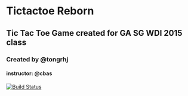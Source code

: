 # Tictactoe Reborn
## Tic Tac Toe Game created for GA SG WDI 2015 class
### Created by @tongrhj
#### instructor: @cbas

[![Build Status](https://travis-ci.org/tongrhj/tictactoe-reborn.svg?branch=master)](https://travis-ci.org/tongrhj/tictactoe-reborn)
